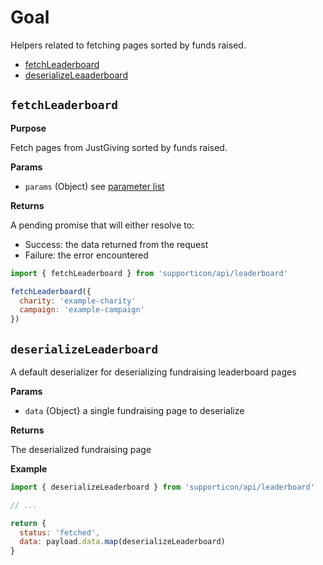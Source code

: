 # Goal

Helpers related to fetching pages sorted by funds raised.

- [fetchLeaderboard](#fetchleaderboard)
- [deserializeLeaaderboard](#deserializeleaderboard)


## `fetchLeaderboard`

**Purpose**

Fetch pages from JustGiving sorted by funds raised.

**Params**

- `params` (Object) see [parameter list](../readme.md#availableparameters)

**Returns**

A pending promise that will either resolve to:

- Success: the data returned from the request
- Failure: the error encountered


```javascript
import { fetchLeaderboard } from 'supporticon/api/leaderboard'

fetchLeaderboard({
  charity: 'example-charity'
  campaign: 'example-campaign'
})
```

## `deserializeLeaderboard`

A default deserializer for deserializing fundraising leaderboard pages

**Params**

- `data` {Object} a single fundraising page to deserialize

**Returns**

The deserialized fundraising page

**Example**

```javascript
import { deserializeLeaderboard } from 'supporticon/api/leaderboard'

// ...

return {
  status: 'fetched',
  data: payload.data.map(deserializeLeaderboard)
}
```
